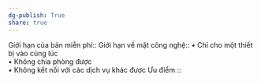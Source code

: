 ```yaml
---
dg-publish: True
share: true
---
```

Giới hạn của bản miễn phí:: 
Giới hạn về mặt công nghệ:: • Chỉ cho một thiết bị vào cùng lúc<br>• Không chia phòng được<br>• Không kết nối với các dịch vụ khác được
Ưu điểm ::
